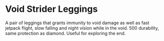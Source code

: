# Void Strider Leggings

A pair of leggings that grants immunity to void damage as well as fast jetpack flight, slow falling and night vision while in the void.
500 durability, same protection as diamond.
Useful for exploring the end. 